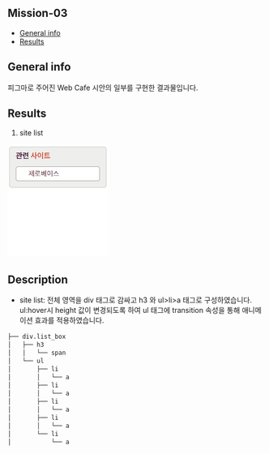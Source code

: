 ## Mission-03

- [General info](#general-info)
- [Results](#results)

## General info

피그마로 주어진 Web Cafe 시안의 일부를 구현한 결과물입니다.

## Results

1. site list

![Validation](./transition_result.gif)

## Description

- site list:
  전체 영역을 div 태그로 감싸고 h3 와 ul>li>a 태그로 구성하였습니다.\
  ul:hover시 height 값이 변경되도록 하여 ul 태그에 transition 속성을 통해 애니메이션 효과를 적용하였습니다.

```
├── div.list_box
│   ├── h3
│   │   └── span
│   └── ul
│       ├── li
│       │   └── a
│       ├── li
│       │   └── a
│       ├── li
│       │   └── a
│       ├── li
│       │   └── a
│       └── li
│           └── a

```
